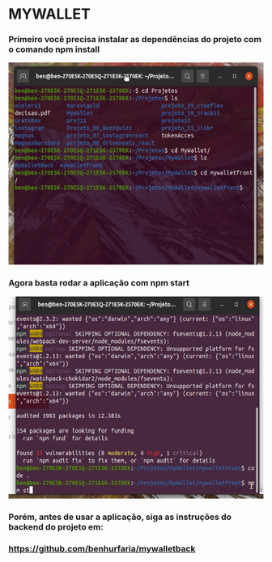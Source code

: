 # MYWALLET

### Primeiro você precisa instalar as dependências do projeto com o comando npm install

<img src="./assets/install.gif" height="400"/>

### Agora basta rodar a aplicação com npm start

<img src="./assets/start.gif" height="400"/>

### Porém, antes de usar a aplicação, siga as instruções do backend do projeto em: 
### https://github.com/benhurfaria/mywalletback